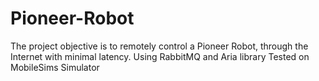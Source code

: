 # Pioneer-Robot
The project objective is to remotely control a Pioneer Robot, through the Internet with minimal latency. 
Using RabbitMQ and Aria library
Tested on MobileSims Simulator
